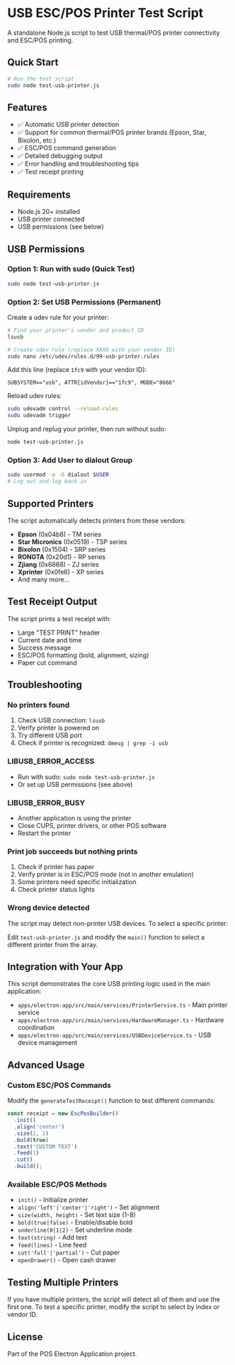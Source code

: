 # USB ESC/POS Printer Test Script

A standalone Node.js script to test USB thermal/POS printer connectivity and ESC/POS printing.

## Quick Start

```bash
# Run the test script
sudo node test-usb-printer.js
```

## Features

- ✅ Automatic USB printer detection
- ✅ Support for common thermal/POS printer brands (Epson, Star, Bixolon, etc.)
- ✅ ESC/POS command generation
- ✅ Detailed debugging output
- ✅ Error handling and troubleshooting tips
- ✅ Test receipt printing

## Requirements

- Node.js 20+ installed
- USB printer connected
- USB permissions (see below)

## USB Permissions

### Option 1: Run with sudo (Quick Test)
```bash
sudo node test-usb-printer.js
```

### Option 2: Set USB Permissions (Permanent)

Create a udev rule for your printer:

```bash
# Find your printer's vendor and product ID
lsusb

# Create udev rule (replace XXXX with your vendor ID)
sudo nano /etc/udev/rules.d/99-usb-printer.rules
```

Add this line (replace `1fc9` with your vendor ID):
```
SUBSYSTEM=="usb", ATTR{idVendor}=="1fc9", MODE="0666"
```

Reload udev rules:
```bash
sudo udevadm control --reload-rules
sudo udevadm trigger
```

Unplug and replug your printer, then run without sudo:
```bash
node test-usb-printer.js
```

### Option 3: Add User to dialout Group
```bash
sudo usermod -a -G dialout $USER
# Log out and log back in
```

## Supported Printers

The script automatically detects printers from these vendors:

- **Epson** (0x04b8) - TM series
- **Star Micronics** (0x0519) - TSP series
- **Bixolon** (0x1504) - SRP series
- **RONGTA** (0x20d1) - RP series
- **Zjiang** (0x6868) - ZJ series
- **Xprinter** (0x0fe6) - XP series
- And many more...

## Test Receipt Output

The script prints a test receipt with:
- Large "TEST PRINT" header
- Current date and time
- Success message
- ESC/POS formatting (bold, alignment, sizing)
- Paper cut command

## Troubleshooting

### No printers found
1. Check USB connection: `lsusb`
2. Verify printer is powered on
3. Try different USB port
4. Check if printer is recognized: `dmesg | grep -i usb`

### LIBUSB_ERROR_ACCESS
- Run with sudo: `sudo node test-usb-printer.js`
- Or set up USB permissions (see above)

### LIBUSB_ERROR_BUSY
- Another application is using the printer
- Close CUPS, printer drivers, or other POS software
- Restart the printer

### Print job succeeds but nothing prints
1. Check if printer has paper
2. Verify printer is in ESC/POS mode (not in another emulation)
3. Some printers need specific initialization
4. Check printer status lights

### Wrong device detected
The script may detect non-printer USB devices. To select a specific printer:

Edit `test-usb-printer.js` and modify the `main()` function to select a different printer from the array.

## Integration with Your App

This script demonstrates the core USB printing logic used in the main application:

- `apps/electron-app/src/main/services/PrinterService.ts` - Main printer service
- `apps/electron-app/src/main/services/HardwareManager.ts` - Hardware coordination
- `apps/electron-app/src/main/services/USBDeviceService.ts` - USB device management

## Advanced Usage

### Custom ESC/POS Commands

Modify the `generateTestReceipt()` function to test different commands:

```javascript
const receipt = new EscPosBuilder()
  .init()
  .align('center')
  .size(2, 2)
  .bold(true)
  .text('CUSTOM TEXT')
  .feed(1)
  .cut()
  .build();
```

### Available ESC/POS Methods

- `init()` - Initialize printer
- `align('left'|'center'|'right')` - Set alignment
- `size(width, height)` - Set text size (1-8)
- `bold(true|false)` - Enable/disable bold
- `underline(0|1|2)` - Set underline mode
- `text(string)` - Add text
- `feed(lines)` - Line feed
- `cut('full'|'partial')` - Cut paper
- `openDrawer()` - Open cash drawer

## Testing Multiple Printers

If you have multiple printers, the script will detect all of them and use the first one. To test a specific printer, modify the script to select by index or vendor ID.

## License

Part of the POS Electron Application project.
